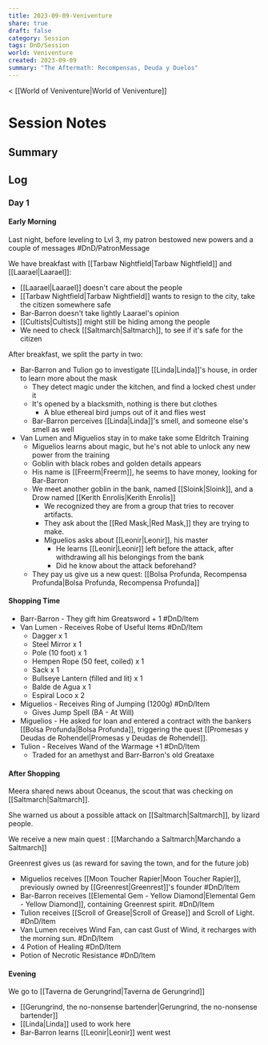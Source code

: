 ```yaml
---
title: 2023-09-09-Veniventure
share: true
draft: false
category: Session
tags: DnD/Session
world: Veniventure
created: 2023-09-09
summary: "The Aftermath: Recompensas, Deuda y Duelos"
---
```

< [[World of Veniventure|World of Veniventure]]

# Session Notes

## Summary

## Log

### Day 1

#### Early Morning

Last night, before leveling to Lvl 3, my patron bestowed new powers and a couple of messages #DnD/PatronMessage 

We have breakfast with [[Tarbaw Nightfield|Tarbaw Nightfield]] and [[Laarael|Laarael]]:
- [[Laarael|Laarael]] doesn't care about the people
- [[Tarbaw Nightfield|Tarbaw Nightfield]] wants to resign to the city, take the citizen somewhere safe
- Bar-Barron doesn't take lightly Laarael's opinion
- [[Cultists|Cultists]] might still be hiding among the people
- We need to check [[Saltmarch|Saltmarch]], to see if it's safe for the citizen

After breakfast, we split the party in two:

- Bar-Barron and Tulion go to investigate [[Linda|Linda]]'s house, in order to learn more about the mask
	- They detect magic under the kitchen, and find a locked chest under it
	- It's opened by a blacksmith, nothing is there but clothes
		- A blue ethereal bird jumps out of it and flies west
	- Bar-Barron perceives [[Linda|Linda]]'s smell, and someone else's smell as well
- Van Lumen and Miguelios stay in to make take some Eldritch Training 
	- Miguelios learns about magic, but he's not able to unlock any new power from the training
	- Goblin with black robes and golden details appears
	- His name is [[Freerm|Freerm]], he seems to have money, looking for Bar-Barron
	- We meet another goblin in the bank, named [[Sloink|Sloink]], and a Drow named [[Kerith Enrolis|Kerith Enrolis]]
		- We recognized they are from a group that tries to recover artifacts.
		- They ask about the [[Red Mask,|Red Mask,]] they are trying to make.
		- Miguelios asks about [[Leonir|Leonir]], his master
			- He learns [[Leonir|Leonir]] left before the attack, after withdrawing all his belongings from the bank
			- Did he know about the attack beforehand?
	- They pay us give us a new quest: [[Bolsa Profunda, Recompensa Profunda|Bolsa Profunda, Recompensa Profunda]] 
	
#### Shopping Time

- Barr-Barron - They gift him Greatsword + 1  #DnD/Item 
- Van Lumen - Receives Robe of Useful Items #DnD/Item
	- Dagger x 1
	- Steel Mirror x 1 
	- Pole (10 foot) x 1
	- Hempen Rope (50 feet, coiled) x 1
	- Sack x 1
	- Bullseye Lantern (filled and lit) x 1
	- Balde de Agua x 1
	- Espiral Loco x 2
- Miguelios - Receives Ring of Jumping (1200g) #DnD/Item
	- Gives Jump Spell (BA - At Will)  
- Miguelios - He asked for loan and entered a contract with the bankers [[Bolsa Profunda|Bolsa Profunda]], triggering the quest [[Promesas y Deudas de Rohendel|Promesas y Deudas de Rohendel]].
- Tulion - Receives Wand of the Warmage +1 #DnD/Item
	- Traded for an amethyst and Barr-Barron's old Greataxe	
#### After Shopping

Meera shared news about Oceanus, the scout that was checking on [[Saltmarch|Saltmarch]].

She warned us about a possible attack on [[Saltmarch|Saltmarch]], by lizard people.

We receive a new main quest : [[Marchando a Saltmarch|Marchando a Saltmarch]] 

Greenrest gives us (as reward for saving the town, and for the future job) 
- Miguelios receives [[Moon Toucher Rapier|Moon Toucher Rapier]], previously owned by  [[Greenrest|Greenrest]]'s founder #DnD/Item
- Bar-Barron receives [[Elemental Gem - Yellow Diamond|Elemental Gem - Yellow Diamond]], containing Greenrest spirit. #DnD/Item
- Tulion receives [[Scroll of Grease|Scroll of Grease]] and Scroll of Light. #DnD/Item
- Van Lumen receives Wind Fan, can cast Gust of Wind, it recharges with the morning sun. #DnD/Item
- 4 Potion of Healing #DnD/Item
- Potion of Necrotic Resistance #DnD/Item

#### Evening

We go to [[Taverna de Gerungrind|Taverna de Gerungrind]]
- [[Gerungrind, the no-nonsense bartender|Gerungrind, the no-nonsense bartender]]
- [[Linda|Linda]] used to work here
- Bar-Barron learns [[Leonir|Leonir]] went west

